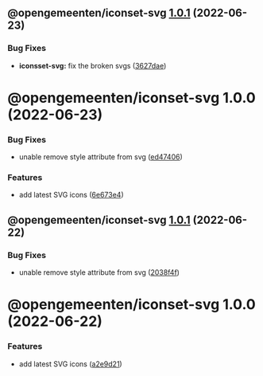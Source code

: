 ## @opengemeenten/iconset-svg [1.0.1](https://github.com/frameless/iconset-npm/compare/@opengemeenten/iconset-svg@1.0.0...@opengemeenten/iconset-svg@1.0.1) (2022-06-23)


### Bug Fixes

* **iconsset-svg:** fix the broken svgs ([3627dae](https://github.com/frameless/iconset-npm/commit/3627daec38d338c4136f0ac881099fd2d47c046c))

# @opengemeenten/iconset-svg 1.0.0 (2022-06-23)


### Bug Fixes

* unable remove style attribute from svg ([ed47406](https://github.com/frameless/iconset-npm/commit/ed474064b3809528cc9aba330c4024cf90ea5efa))


### Features

* add latest SVG icons ([6e673e4](https://github.com/frameless/iconset-npm/commit/6e673e4734e9913d5bc48334956eb84eb7e4bca2))

## @opengemeenten/iconset-svg [1.0.1](https://github.com/frameless/iconset-npm/compare/@opengemeenten/iconset-svg@1.0.0...@opengemeenten/iconset-svg@1.0.1) (2022-06-22)


### Bug Fixes

* unable remove style attribute from svg ([2038f4f](https://github.com/frameless/iconset-npm/commit/2038f4f94d16122637a550de1868b399a869b9a2))

# @opengemeenten/iconset-svg 1.0.0 (2022-06-22)


### Features

* add latest SVG icons ([a2e9d21](https://github.com/frameless/iconset-npm/commit/a2e9d21ed04a56445c146fc67ec2e8364fb1fc4a))
